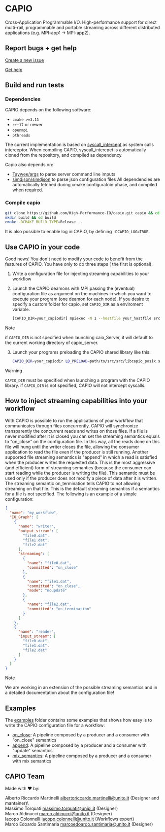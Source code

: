# CAPIO

Cross-Application Programmable I/O. High-performance support for direct multi-rail, programmable and portable streaming
across different distributed applications (e.g. MPI-app1 -> MPI-app2).

## Report bugs + get help

[Create a new issue](https://github.com/High-Performance-IO/capio/issues/new)

[Get help](https://github.com/High-Performance-IO/capio/wiki)

## Build and run tests

### Dependencies

CAPIO depends on the following software:

- `cmake >=3.11`
- `c++17` or newer
- `openmpi`
- `pthreads`

The current implementation is based on [syscall_intercept](https://github.com/pmem/syscall_intercept) as system calls
interceptor. When compiling CAPIO,
syscall_intercpet is automatically cloned from the repository, and compiled as dependency.

Capio also depends on:

- [Taywee/args](https://github.com/Taywee/args) to parse server command line imputs
- [simdjson/simdjson](https://github.com/simdjson/simdjson) to parse json configuration files
  All dependencies are automatically fetched during cmake configuratoin phase, and compiled when required.

### Compile capio

```bash
git clone https://github.com/High-Performance-IO/capio.git capio && cd capio
mkdir build && cd build
cmake -DCMAKE_BUILD_TYPE=Release ..
```

It is also possible to enable log in CAPIO, by defining `-DCAPIO_LOG=TRUE`.

## Use CAPIO in your code

Good news! You don't need to modify your code to benefit from the features of CAPIO. You have only to do three steps (
the first is optional).

1) Write a configuration file for injecting streaming capabilities to your workflow

2) Launch the CAPIO deamons with MPI passing the (eventual) configuration file as argument on the machines in which you
   want to execute your program (one deamon for each node). If you desire to specify a custom folder
   for capio, set `CAPIO_DIR` as a enviroment variable.
   ```bash
   [CAPIO_DIR=your_capiodir] mpiexec -N 1 --hostfile your_hostfile src/capio_server conf.json 
   ```

> [!NOTE] 
> if `CAPIO_DIR` is not specified when launching caio_Server, it will default to the current working directory of
capio_server.

3) Launch your programs preloading the CAPIO shared library like this:
   ```bash
   CAPIO_DIR=your_capiodir LD_PRELOAD=path/to/src/src/libcapio_posix.so ./your_app args
    ```

> [!WARNING]  
> `CAPIO_DIR` must be specified when launching a program with the CAPIO library. if `CAPIO_DIR` is not specified, CAPIO 
  will not intercept syscalls.

## How to inject streaming capabilities into your workflow

With CAPIO is possible to run the applications of your workflow that communicates through files concurrently. CAPIO will
synchronize transparently the concurrent reads and writes on those files. If a file is never modified after it is closed
you can set the streaming semantics equals to "on_close" on the configuration file. In this way, all the reads done on
this file will hung until the writer closes the file, allowing the consumer application to read the file even if the
producer is still running.
Another supported file streaming semantics is "append" in which a read is satisfied when the producer writes the
requested data. This is the most aggressive (and efficient) form of streaming semantics (because the consumer can start
reading while the producer is writing the file). This semantic must be used only if the producer does not modify a piece
of data after it is written.
The streaming semantic on_termination tells CAPIO to not allowing streaming on that file. This is the default streaming
semantics if a semantics for a file is not specified.
The following is an example of a simple configuration:

```json
{
  "name": "my_workflow",
  "IO_Graph": [
    {
      "name": "writer",
      "output_stream": [
        "file0.dat",
        "file1.dat",
        "file2.dat"
      ],
      "streaming": [
        {
          "name": "file0.dat",
          "committed": "on_close"
        },
        {
          "name": "file1.dat",
          "committed": "on_close",
          "mode": "noupdate"
        },
        {
          "name": "file2.dat",
          "committed": "on_termination"
        }
      ]
    },
    {
      "name": "reader",
      "input_stream": [
        "file0.dat",
        "file1.dat",
        "file2.dat"
      ]
    }
  ]
}
```

> [!NOTE] 
> We are working in an extension of the possible streaming semantics and in a detailed
documentation about the configuration file!

## Examples

The [examples](examples) folder contains some examples that shows how easy is to write the CAPIO configuration file for
a workflow:

- [on_close](examples/pipeline_on_close): A pipeline composed by a producer and a consumer with "on_close" semantics
- [append](examples/pipeline_append): A pipeline composed by a producer and a consumer with "update" semantics
- [mix_semantics](examples/pipeline_mix): A pipeline composed by a producer and a consumer with mix semantics

## CAPIO Team

Made with :heart: by:

Alberto Riccardo Martinelli <albertoriccardo.martinelli@unito.it> (Designer and mantainer)\  
Massimo Torquati <massimo.torquati@unipi.it> (Designer)\
Marco Aldinucci <marco.aldinucci@unito.it> (Designer)\
Iacopo Colonnelli <iacopo.colonnelli@unito.it> (Workflows expert)\
Marco Edoardo Santimaria <marcoedoardo.santimaria@unito.it> (Designer)
